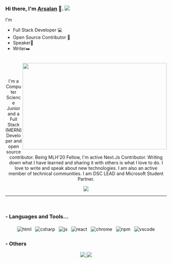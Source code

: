 ### Hi there, I'm [Arsalan](https://khattak.dev) 👋. ![](https://pronoun.cyou/x/y?subject=He&object=Him&height=20)

I'm

- Full Stack Developer 💻
- Open Source Contributor 🤝
- Speaker🎤
- Writer✒️

<br />
<img align="right" height="270px" width="450px" src="https://raw.githubusercontent.com/ekhattak/ekhattak/master/svg/emojis/arsalan.svg" />
<br />
<br />
<p align="center">
   I'm a Computer Science Junior and a Full Stack (MERN) Developer and open source contributor. Being MLH'20 Fellow, I'm active Next.Js Contributor. Writing down what I have learned and sharing it with others is what I love to do. I love to write and speak about new technologies.
I am also an active member of technical communities. I am DSC LEAD and Microsoft Student Partner.
</p>

<!-- Statistics -->

<p align="center" >
  <a href="https://github.com/anuraghazra/github-readme-stats"> 
    <img  src="https://github-readme-stats.vercel.app/api?username=ekhattak&&show_icons=true"/>
  </a>
</p>

---

<br />

### - Languages and Tools...

<p align="center">
  <!-- For more icons please follow  https://github.com/MikeCodesDotNET/ColoredBadges -->
  <img src="https://raw.githubusercontent.com/ekhattak/ekhattak/master/svg/dev/languages/html.svg" alt="html" style="vertical-align:top; margin:4px">    
  <img src="https://raw.githubusercontent.com/ekhattak/ekhattak/master/svg/dev/languages/csharp.svg" alt="csharp" style="vertical-align:top; margin:4px">
  <img src="https://raw.githubusercontent.com/ekhattak/ekhattak/master/svg/dev/languages/js.svg" alt="js" style="vertical-align:top; margin:4px">
  <img src="https://raw.githubusercontent.com/ekhattak/ekhattak/master/svg/dev/frameworks/react.svg" alt="react" style="vertical-align:top; margin:4px">
  <img src="https://raw.githubusercontent.com/ekhattak/ekhattak/master/svg/dev/misc/chrome.svg" alt="chrome" style="vertical-align:top; margin:4px">
  <img src="https://raw.githubusercontent.com/ekhattak/ekhattak/master/svg/dev/services/npm.svg" alt="npm" style="vertical-align:top; margin:4px">
  <img src="https://raw.githubusercontent.com/ekhattak/ekhattak/master/svg/dev/tools/visualstudio_code.svg" alt="vscode" style="vertical-align:top; margin:4px">
</p>

### - Others

<p align="center">
  <a href="https://dev.to/khattakdev">
    <img src="https://raw.githubusercontent.com/ekhattak/ekhattak/master/svg/blogs/devto.svg"> 
  </a>
  <a href="https://anchor.fm/khattakdev">
  <img src="https://raw.githubusercontent.com/ekhattak/ekhattak/master/svg/streaming/podcast.svg">
  </a>
</p>
